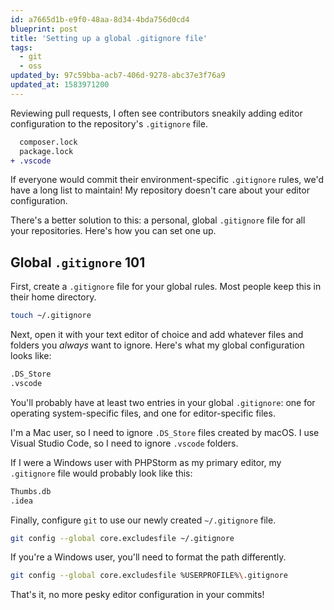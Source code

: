 ```yaml
---
id: a7665d1b-e9f0-48aa-8d34-4bda756d0cd4
blueprint: post
title: 'Setting up a global .gitignore file'
tags:
  - git
  - oss
updated_by: 97c59bba-acb7-406d-9278-abc37e3f76a9
updated_at: 1583971200
---
```

Reviewing pull requests, I often see contributors sneakily adding editor configuration to the repository's `.gitignore` file.

```diff
  composer.lock
  package.lock
+ .vscode
```

If everyone would commit their environment-specific `.gitignore` rules, we'd have a long list to maintain! My repository doesn't care about your editor configuration.

There's a better solution to this: a personal, global `.gitignore` file for all your repositories. Here's how you can set one up.

<!--more-->

## Global `.gitignore` 101

First, create a `.gitignore` file for your global rules. Most people keep this in their home directory.

```bash
touch ~/.gitignore
```

Next, open it with your text editor of choice and add whatever files and folders you *always* want to ignore. Here's what my global configuration looks like:

```bash
.DS_Store
.vscode
```

You'll probably have at least two entries in your global `.gitignore`: one for operating system-specific files, and one for editor-specific files.

I'm a Mac user, so I need to ignore `.DS_Store` files created by macOS. I use Visual Studio Code, so I need to ignore `.vscode` folders.

If I were a Windows user with PHPStorm as my primary editor, my `.gitignore` file would probably look like this:

```bash
Thumbs.db
.idea
```

Finally, configure `git` to use our newly created `~/.gitignore` file.

```bash
git config --global core.excludesfile ~/.gitignore
```

If you're a Windows user, you'll need to format the path differently.

```bash
git config --global core.excludesfile %USERPROFILE%\.gitignore
```

That's it, no more pesky editor configuration in your commits!
